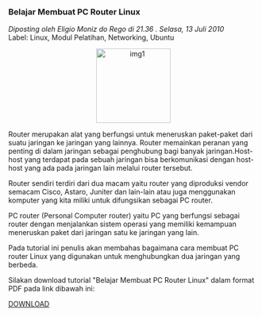 ### **Belajar Membuat PC Router Linux**
_Diposting oleh Eligio Moniz do Rego di 21.36 . Selasa, 13 Juli 2010_
<br>
Label: Linux, Modul Pelatihan, Networking, Ubuntu

<p align="center">
	<img src="./posts/2010-07-13-belajar-membuat-pc-router-linux/computernetwork.jpg" height="150px" alt="img1">
</p> 

Router merupakan alat yang berfungsi untuk meneruskan paket-paket dari suatu jaringan ke jaringan yang lainnya. Router memainkan peranan yang penting di dalam jaringan sebagai penghubung bagi banyak jaringan.Host-host yang terdapat pada sebuah jaringan bisa berkomunikasi dengan host-host yang ada pada jaringan lain melalui router tersebut. 

Router sendiri terdiri dari dua macam yaitu router yang diproduksi vendor semacam Cisco, Astaro, Juniter dan lain-lain atau juga menggunakan komputer yang kita miliki untuk difungsikan sebagai PC router. 

PC router (Personal Computer router) yaitu PC yang berfungsi sebagai router dengan menjalankan sistem operasi yang memiliki kemampuan meneruskan paket dari jaringan satu ke jaringan yang lain. 

Pada tutorial ini penulis akan membahas bagaimana cara membuat PC router Linux yang digunakan untuk menghubungkan dua jaringan yang berbeda.

Silakan download tutorial "Belajar Membuat PC Router Linux" dalam format PDF  pada link dibawah ini:

[DOWNLOAD](http://www.ziddu.com/download/10670394/BelajarMembuatPCRouterLinux.pdf.html)